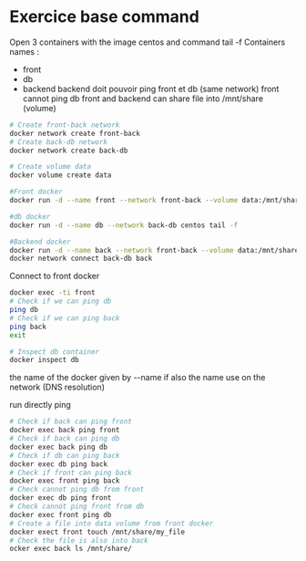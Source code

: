 # Exercice base command

Open 3 containers with the image centos and command tail -f
Containers names :
- front
- db
- backend
backend doit pouvoir ping front et db (same network)
front cannot ping db
front and backend can share file into /mnt/share (volume)

```bash
# Create front-back network
docker network create front-back
# Create back-db network
docker network create back-db

# Create volume data
docker volume create data

#Front docker
docker run -d --name front --network front-back --volume data:/mnt/share centos tail -f

#db docker
docker run -d --name db --network back-db centos tail -f

#Backend docker
docker run -d --name back --network front-back --volume data:/mnt/share  centos tail -f
docker network connect back-db back
```

Connect to front docker
```bash
docker exec -ti front
# Check if we can ping db
ping db
# Check if we can ping back
ping back
exit

# Inspect db container
docker inspect db
```
the name of the docker given by --name if also the name use on the network (DNS resolution)

run directly ping
```bash
# Check if back can ping front
docker exec back ping front
# Check if back can ping db
docker exec back ping db
# Check if db can ping back
docker exec db ping back
# Check if front can ping back
docker exec front ping back
# Check cannot ping db from front
docker exec db ping front
# Check cannot ping front from db
docker exec front ping db
# Create a file into data volume from front docker
docker exect front touch /mnt/share/my_file
# Check the file is also into back
ocker exec back ls /mnt/share/
```